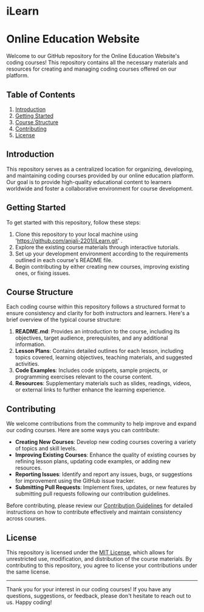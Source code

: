 # iLearn
# Online Education Website

Welcome to our GitHub repository for the Online Education Website's coding courses! This repository contains all the necessary materials and resources for creating and managing coding courses offered on our platform.

## Table of Contents

1. [Introduction](#introduction)
2. [Getting Started](#getting-started)
3. [Course Structure](#course-structure)
4. [Contributing](#contributing)
5. [License](#license)

## Introduction

This repository serves as a centralized location for organizing, developing, and maintaining coding courses provided by our online education platform. Our goal is to provide high-quality educational content to learners worldwide and foster a collaborative environment for course development.

## Getting Started

To get started with this repository, follow these steps:

1. Clone this repository to your local machine using 'https://github.com/anjali-2201/iLearn.git' .
2. Explore the existing course materials through interactive tutorials.
3. Set up your development environment according to the requirements outlined in each course's README file.
4. Begin contributing by either creating new courses, improving existing ones, or fixing issues.

## Course Structure

Each coding course within this repository follows a structured format to ensure consistency and clarity for both instructors and learners. Here's a brief overview of the typical course structure:

1. **README.md**: Provides an introduction to the course, including its objectives, target audience, prerequisites, and any additional information.
2. **Lesson Plans**: Contains detailed outlines for each lesson, including topics covered, learning objectives, teaching materials, and suggested activities.
3. **Code Examples**: Includes code snippets, sample projects, or programming exercises relevant to the course content.
4. **Resources**: Supplementary materials such as slides, readings, videos, or external links to further enhance the learning experience.

## Contributing

We welcome contributions from the community to help improve and expand our coding courses. Here are some ways you can contribute:

- **Creating New Courses**: Develop new coding courses covering a variety of topics and skill levels.
- **Improving Existing Courses**: Enhance the quality of existing courses by refining lesson plans, updating code examples, or adding new resources.
- **Reporting Issues**: Identify and report any issues, bugs, or suggestions for improvement using the GitHub issue tracker.
- **Submitting Pull Requests**: Implement fixes, updates, or new features by submitting pull requests following our contribution guidelines.

Before contributing, please review our [Contribution Guidelines](CONTRIBUTING.md) for detailed instructions on how to contribute effectively and maintain consistency across courses.

## License

This repository is licensed under the [MIT License](LICENSE), which allows for unrestricted use, modification, and distribution of the course materials. By contributing to this repository, you agree to license your contributions under the same license.

---

Thank you for your interest in our coding courses! If you have any questions, suggestions, or feedback, please don't hesitate to reach out to us. Happy coding!

